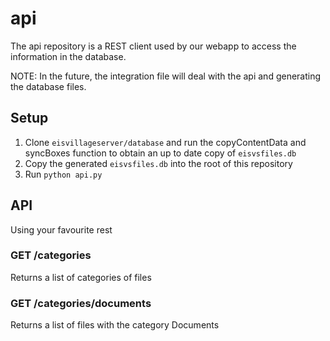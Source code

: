 # api
The api repository is a REST client used by our webapp to access the information in the database.

NOTE: In the future, the integration file will deal with the api and generating the database files. 

## Setup
1. Clone `eisvillageserver/database` and run the copyContentData and syncBoxes function to obtain an up to date copy of `eisvsfiles.db`
2. Copy the generated `eisvsfiles.db` into the root of this repository
3. Run `python api.py`

## API
Using your favourite rest 
### GET /categories
Returns a list of categories of files
### GET /categories/documents
Returns a list of files with the category Documents
